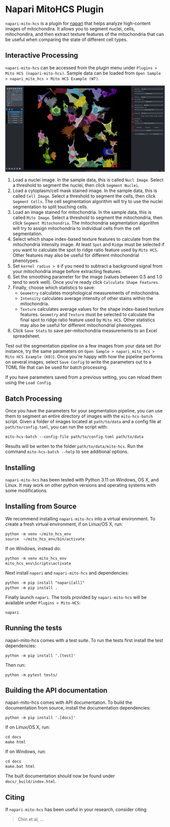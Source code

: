 # Napari MitoHCS Plugin

`napari-mito-hcs` is a plugin for [napari](https://napari.org/stable/) that helps analyze high-content images of mitochondira. It allows you to segment nuclei, cells, mitochondira, and then extract texture features of the mitochondria that can be useful when comparing the state of different cell types.

## Interactive Processing

`napari-mito-hcs` can be accessed from the plugin menu under `Plugins > Mito HCS (napari-mito-hcs)`. Sample data can be loaded from `Open Sample > napari_mito_hcs > Mito HCS Example (WT)`.

![Example Napari Mito HCS Session](docs/images/plugin_example.png "Example Napari Mito HCS Session")

1. Load a nuclei image. In the sample data, this is called `Nucl Image`. Select a threshold to segment the nuclei, then click `Segment Nuclei`.
2. Load a cytoplasm/cell mask stained image. In the sample data, this is called `Cell Image`.  Select a threshold to segment the cells, then click `Segment Cells`. The cell segmentation algorithm will try to use the nuclei segmentation to split touching cells.
3. Load an image stained for mitochondria. In the sample data, this is called `Mito Image`. Select a threshold to segment the mitochondria, then click `Segment Mitochondria`. The mitochondria segmentation algorithm will try to assign mitochondria to individual cells from the cell segmentation.
4. Select which shape index-based texture features to calculate from the mitochondria intensity image. At least `Spot` and `Ridge` must be selected if you want to calculate the spot to ridge ratio feature used by `Mito HCS`. Other features may also be useful for different mitochondrial phenotypes.
5. Set `kernel radius > 0` if you need to subtract a background signal from your mitochondria image before extracting features.
6. Set the smoothing parameter for the image (values between 0.5 and 1.0 tend to work well). Once you're ready click `Calculate Shape Features`.
7. Finally, choose which statistics to save:
    * `Geometry` calculates morphological measurements of mitochondria.
    * `Intensity` calculates average intensity of other stains within the mitochondria.
    * `Texture` calculates average values for the shape index-based texture features.
  `Geometry` and `Texture` must be selected to calculate the final spot to ridge ratio feature used by `Mito HCS`.  Other statistics may also be useful for different mitochondrial phenotypes.
8. Click `Save Stats` to save per-mitochondria measurements to an Excel spreadsheet.

Test out the segmentation pipeline on a few images from your data set (for instance, try the same parameters on `Open Sample > napari_mito_hcs > Mito HCS Example (KO)`). Once you're happy with how the pipeline performs on several images, select `Save Config` to write the parameters out to a TOML file that can be used for batch processing.

If you have parameters saved from a previous setting, you can reload them using the `Load Config`.

## Batch Processing

Once you have the parameters for your segmentation pipeline, you can use them to segment an entire directory of images with the `mito-hcs-batch` script. Given a folder of images located at `path/to/data` and a config file at `path/to/config.toml`, you can run the script with:

```{bash}
mito-hcs-batch --config-file path/to/config.toml path/to/data
```

Results will be writen to the folder `path/to/data/mito-hcs`. Run the command `mito-hcs-batch --help` to see additional options.

## Installing

`napari-mito-hcs` has been tested with Python 3.11 on Windows, OS X, and Linux. It may work on other python versions and operating systems with some modifications.

## Installing from Source

We recommend installing `napari-mito-hcs` into a virtual environment. To create a fresh virtual environment, if on Linux/OS X, run:

    python -m venv ~/mito_hcs_env
    source  ~/mito_hcs_env/bin/activate

If on Windows, instead do:

    python -m venv mito_hcs_env
    mito_hcs_env\Scripts\activate

Next install `napari` and `napari-mito-hcs` and dependencies:

    python -m pip install "napari[all]"
    python -m pip install .

Finally launch `napari`. The tools provided by `napari-mito-hcs` will be available under `Plugins > Mito-HCS`:

    napari

## Running the tests

napari-mito-hcs comes with a test suite. To run the tests first install the test dependencies:

    python -m pip install '.[test]'

Then run:

    python -m pytest tests/

## Building the API documentation

napari-mito-hcs comes with API documentation. To build the documentation from source, install the documentation dependencies:

    python -m pip install '.[docs]'

If on Linux/OS X, run:

    cd docs
    make html

If on Windows, run:

    cd docs
    make.bat html

The built documentation should now be found under `docs/_build/index.html`.

## Citing

If `napari-mito-hcs` has been useful in your research, consider citing

> Chin et al, ...
